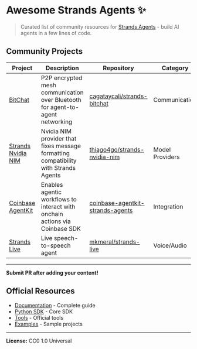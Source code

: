 # Awesome Strands Agents ✨

> Curated list of community resources for [Strands Agents](https://strandsagents.com/) - build AI agents in a few lines of code.

## Community Projects

| Project | Description | Repository | Category |
|---------|-------------|------------|----------|
| [BitChat](https://github.com/cagataycali/strands-bitchat/) | P2P encrypted mesh communication over Bluetooth for agent-to-agent networking | [cagataycali/strands-bitchat](https://github.com/cagataycali/strands-bitchat/) | Communication |
| [Strands Nvidia NIM](https://github.com/thiago4go/strands-nvidia-nim) | Nvidia NIM provider that fixes message formatting compatibility with Strands Agents | [thiago4go/strands-nvidia-nim](https://github.com/thiago4go/strands-nvidia-nim) | Model Providers |
| [Coinbase AgentKit](https://pypi.org/project/coinbase-agentkit-strands-agents/) | Enables agentic workflows to interact with onchain actions via Coinbase SDK | [coinbase-agentkit-strands-agents](https://pypi.org/project/coinbase-agentkit-strands-agents/) | Integration |
| [Strands Live](https://github.com/mkmeral/strands-live) | Live speech-to-speech agent | [mkmeral/strands-live](https://github.com/mkmeral/strands-live) | Voice/Audio |

---

**Submit PR after adding your content!**

## Official Resources

- [Documentation](https://strandsagents.com/) - Complete guide
- [Python SDK](https://github.com/strands-agents/sdk-python) - Core SDK  
- [Tools](https://github.com/strands-agents/tools) - Official tools
- [Examples](https://github.com/strands-agents/samples) - Sample projects

---

**License:** CC0 1.0 Universal